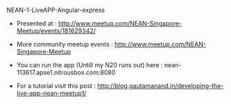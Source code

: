 NEAN-1-LiveAPP-Angular-express

- Presented at : http://www.meetup.com/NEAN-Singapore-Meetup/events/181629342/

- More community meetup events : http://www.meetup.com/NEAN-Singapore-Meetup

- You can run the app (Untill my N20 runs out) here : nean-113617.apse1.nitrousbox.com:8080

- For a tutorial visit this post : http://blog.gautamanand.in/developing-the-live-app-nean-meetup1/
